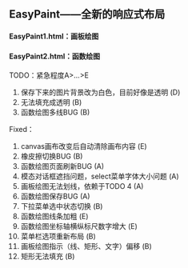 ## EasyPaint——全新的响应式布局

#### EasyPaint1.html：画板绘图
#### EasyPaint2.html：函数绘图

TODO：紧急程度A>...>E
1. 保存下来的图片背景改为白色，目前好像是透明 (D)
2. 无法填充成透明 (B)
3. 函数绘图多线BUG (B)

Fixed：
1. canvas画布改变后自动清除画布内容 (E)
2. 橡皮擦切换BUG (B)
3. 函数绘图页面刷新BUG (A)
4. 模态对话框遮挡问题，select菜单字体大小问题 (A)
5. 画板绘图无法划线，依赖于TODO 4 (A)
6. 函数绘图保存BUG (A)
7. 下拉菜单选中状态切换 (B)
8. 函数绘图线条加粗 (E)
9. 函数绘图坐标轴横纵标尺数字增大 (E)
10. 菜单栏选项重新布局 (B)
11. 画板绘图指示（线、矩形、文字）偏移 (B)
12. 矩形无法填充 (B)